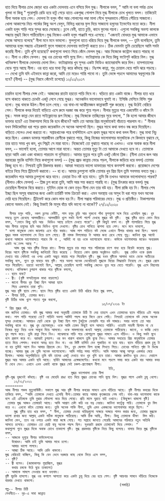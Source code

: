 হাত দিয়ে নীলার চোখ জোড়া ধরে একটা দোলনায় এনে বসিয়ে দিল মুগ্ধ। নীলাকে বলল,
" আমি না বলা পর্যন্ত চোখ খুলবা না কিন্তু " পুরোপুরি রেডি হয়ে হাটু গেড়ে হাতে একগুচ্ছ গোলাপ নিয়ে মুগ্ধ নীলাকে চোখ খুলতে বলল। তাকিয়েই নীলা অবাক হয়ে গেল। দোলনা টা হলুদ গাঁদা আর গোলাপের লম্বা মালা গেঁথে সুন্দরভাবে পেঁচিয়ে পেঁচিয়ে সাজানো। খোলা আকাশের নিচে পার্কের কিছু অংশ বেলুন, বিভিন্ন ধরনের ফুল দিয়ে সাজানো হলুদের ইভেন্টের মতো করে। নীলা একটা হলুদ শাড়ি পরে সুন্দর করে সেজেছে। চুলে বেনী, হাতে চুড়ি, কানে ফুলের গয়না। এগুলো সবকিছু অবশ্য কালকে সন্ধ্যায় মুগ্ধই কিনে পাঠিয়েছিল।মুগ্ধ নিজেও একটা হলুদ পাঞ্জাবি পরে এসেছে। "এজন্যই বোধহয় মুগ্ধ আমাকে এভাবে সেজে আসতে বলেছে" নীলা মনে মনে ভাবলো। ফুলগুলো হাতে ধরিয়ে দিয়ে মুগ্ধ নীলাকে বলল,
-- তুমি বলেছিলে, তুমি আমাদের হলুদ সন্ধ্যায়
এইরকমই ফুলে সাজানো দোলনায় ফটোশুট
করতে চাও। ঠিক যেমনটা তুমি চেয়েছিলে
আমি সবটা করেছি নীলা। তুমি খুশি হয়েছো?
কথাগুলো বলতে গিয়ে কেঁদে ফেলল মুগ্ধ। আর নিজেকে কন্ট্রোল করতে পারছে না ও। নীলা ও কেঁদে ফেলল। মুগ্ধ ওর চোখের পানি মুছে দিল। ফটোগ্রাফার কে দিয়ে কিছু ফটোশুট করিয়ে নিল। মুগ্ধ খানিকক্ষণ নীলাকে দোলনায় দোলা দিল। ফটোগ্রাফার খুব সুন্দর একটা ভিডিও ক্যামেরাবন্দি করে দিল।
হাসপাতালের বেডে শুয়ে আছে নীলা। ওর হাত ধরে মাথা নিচু করে কাঁদছে মুগ্ধ। নিঃশব্দ কান্না, শুধু চোয়াল বেয়ে পানি ঝরে পড়ছে।
-- দেখো তুমি যদি এইভাবে কান্না করো, আমি
তো মরেও শান্তি পাবো না। তুমি ভেঙ্গে পড়লে
আমাদের স্বপ্নগুলোর কি হবে? (নীলা)
-- (মুগ্ধ নিরবে কেঁদেই চলেছে)
১২/০১/২০১৭

---

চারদিন হলো নীলার সেন্স নেই। আজকের রাতটা হয়তো পাড়ি দিবে না। ঘড়িতে রাত একটা বাজে। নীলার হাত ধরে বসে থাকতে থাকতে চোখটা একটু লেগে গেছে মুগ্ধর। অনেকদিন ভালোভাবে ঘুমাই না। ইসিজি মেশিনে বিপিং শুরু হলো। মুগ্ধ থমকে উঠল।নীলা চলে গেছে। ওর বাবা-মা আত্মীয়স্বজন কান্নাকাটি শুরু করেছে। মুগ্ধ উঠেই বেরিয়ে গেল। নীলাকে কবর দিয়েই বাড়িতে এসে রুমে দরজা বন্ধ করে শুয়ে পড়ল। নীলার মৃত্যুর পরে একফোঁটা ও কাঁদে নি মুগ্ধ। সমস্ত কান্না যেন রাতে সাইক্লোনের রূপ নিচ্ছে। মুগ্ধ নিজেকে তাচ্ছিল্যের সুরে বললো,
" কি হলো আমার জীবনে ডাক্তার হয়ে? এত টাকাপয়সা দিয়ে কি হবে জীবনে? আমি তো আমার প্রিয় মানুষটাকেই বাঁচাতে পারলাম না। "
নীলার যখন লিউকেমিয়া ধরা পড়ে প্রথম কয়েকদিন সে অনেক আপসেট ছিল। মুগ্ধর সাথে কথা বলাও বন্ধ করে দিয়েছিল। বাড়িতে গেলেও দেখা করতো না। সপ্তাহখানেক পরে হসপিটালে এসে প্রথম মুগ্ধর সাথে কথা বলল নীলা। মুগ্ধ মাথা নিচু করে ছিল। একজন ডাক্তার সারাজীবন রোগীকে বুঝাতে পারে, কিন্তু নিজের ভালোবাসার মানুষটাকে সে কিভাবে বুঝাবে যে, তার হাতে সময় খুব কম, খুব শিঘ্রই সে মারা যাবে। নিজেকেই তো বুঝাতে পারছে না এখনও। ওকে অবাক করে নীলা বলল,
-- ভালোই হলো, তোমার আগে মারা যাবো।
অন্তত তোমার মৃত্যু টা তো আমাকে দেখতে
হবে না। তোমাকে ছাড়া আমি একা একা
থাকতে পারতাম না দুনিয়াতে। আমার মৃত্যুর
পরে তুমি একটু কেঁদো প্লিজ। (নীলা চোখে
জল আর বরাবরের মুচকি হাসিটা নিয়ে
কথাগুলো বলল)
-- (মুগ্ধ প্রচ্ন্ড কান্নায় ভেঙে পড়ল, নীলাকে
জড়িয়ে ধরে বলল) তোমার কিচ্ছু হবে না।
নিশ্চয়ই তুমি রিকভার করবা। আমরা
সবচেয়ে ভালো ডাক্তারের সাথে কনসাল্ট
করবো। প্রয়োজনে দেশের বাইরে নিয়ে গিয়ে
ট্রিটমেন্ট করাবো।
-- হা হা। আমার চুলগুলো নাকি তোমার খুব
প্রিয় ছিল তুমি সবসময় বলতে মুগ্ধ।
কয়েকদিন পরে আমার চুলগুলো ঝরে যাবে।
চেহারা টাও নষ্ট হয়ে যাবে। তুমি কি তখনও
আমাকে ভালোবাসতে পারবা? (নীলাও কেঁদে
ফেলল)
-- প্লিজ চুপ করো তুমি, আমি আর সহ্য করতে
পারছি না। (মুগ্ধ চিৎকার করে বলল)
মুগ্ধ চেয়েছিল নীলাকে বিয়ে করতে। দুইদিন হোক না কেন তবুও নীলা যেন তার বউ হয়। নীলা রাজি হয় নি। নীলার শেষ ইচ্ছা ছিল অসুস্থ বাচ্চাদের জন্য একটা চ্যারিটি ফান্ড ক্রিয়েট করা। এমন অবস্থায় ওর অসুখ টা
ধরা পড়ে যখন অনেক দেরি হয়ে গিয়েছিল। ট্রিটমেন্ট করে কোন লাভ হয় নি। নীলা সম্ভ্রান্ত পরিবারের মেয়ে। মুগ্ধ ও প্রতিষ্ঠিত। টাকাপয়সার কোনো অভাব নেই। কিন্তু টাকাই কি মানুষ বাঁচে যদি ভাগ্যে না থাকে??
২৭/১২/২০২০

```
  নীলার হলুদ শাড়ি, নকল চুলের বেনীটা, লাল হলুদ চুড়ি আর শুকনো গাঁদা ফুলগুলো সঙ্গে নিয়ে এসেছিল মুগ্ধ। খুব সযত্নে তুলে রেখেছে আলমারীতে। আলমারীটা খুলে সবটা উল্টে পাল্টে দেখছে মুগ্ধর বউ বৃষ্টি।  মুগ্ধ বৃষ্টির হাতে ফোন দিয়ে বলল, "ফোনে কিছু ছবি আর  ভিডিও আছে চাইলে দেখতে পারো"। বৃষ্টি কিছুই বলল না। বৃষ্টি গ্যালারিতে গিয়ে মুগ্ধ আর নীলার হলুদের ছবি আর ভিডিও গুলো দেখলো। বৃষ্টির চোখ পানিতে ঝাপসা হয়ে গেল। মনে মনে ভাবলো,
" ভাগ্য মানুষকে কোন জায়গায় এনে দাঁড় করায়। আজ লাল শাড়িতে বউ সেজে এখানে নীলার থাকার কথা ছিল। অবশ্য মুগ্ধর সমস্ত ভালোবাসা সে নিয়ে চলে গেছে। স্ত্রী নামক সিলমোহর টা আমার জন্য রেখে গেছে শুধু। জানিনা মুগ্ধ আদৌ কখনো আমাকে ভালোবাসতে পারবে কি না , আমিই না হয় ওকে ভালোবেসে যাবো। কাউকে ভালোবাসার মাঝেও অন্যরকম একটা অানন্দ আছে "।
    আজ মুগ্ধ আর বৃষ্টির বিয়ের রাত। নীলার মৃত্যুর চার বছর পরে পরিবারের চাপে বাধ্য হয়ে বিয়েটা করেছে মুগ্ধ। বিয়ের আগে বৃষ্টিকে সবকিছু জানিয়েই বিয়ে করেছে । বিয়েতে কোন প্রকার অনুষ্ঠানও হয়নি।  মুগ্ধ যেদিন ওকে প্রথম দেখতে যায় সেদিনই ওর ওপর একটা অদ্ভুত মায়ায় পড়ে গিয়েছিল বৃষ্টি। মুগ্ধ যখন বৃষ্টিকে আলাদা ভাবে ডেকে অতীতের সবকিছু বলে, শুনে খুব ঘাবড়ে যায় বৃষ্টি। পরে অবশ্য অনেক ভেবেচিন্তেই মুগ্ধকে বিয়ের সিদ্ধান্তটা নিয়েছে সে। মুগ্ধর প্রেমে পড়ে গিয়েছিল। হয়তো ভাগ্যেই ছিল, আল্লাহ্ চেয়েছিল বলেই সবকিছু জেনেও দুরে সরে যেতে পারেনি। মুগ্ধ এসে বিছানায় বসলো। খানিকক্ষণ চুপচাপ থাকার পরে বৃষ্টিকে বললো,
-- ছাদে যাবা?
-- জ্বী। (বৃষ্টি সম্মতিসূচক মাথা নাড়ালো)
-- জানো নীলার খুব ইচ্ছা ছিল আমরা ছাদে
   গিয়ে একসাথে তারা গুনি।
মুগ্ধ আর বৃষ্টি ছাদে গেল। ছাদে গিয়ে বৃষ্টির হাতে একটা চিঠি ধরিয়ে দিয়ে মুগ্ধ বলল,
-- নীলার চিঠি, তোমার জন্য।
বৃষ্টি চিঠির ভাজ খুলে পড়তে শুরু করলো,
                                            ১৫/০৭/২০১৬ ইং
" প্রিয় মুগ্ধর বউ,
নাম জানিনা তোমার। যদি মুগ্ধ আমার কথা অনুযায়ী তোমাকে চিঠি টা দেয় তাহলে এখন তোমাদের ছাদে দাঁড়িয়ে এটা পড়ার কথা। লাল শাড়ি পরেছো তো? শাড়িটা অবশ্য আমিই পছন্দ করে কিনে রেখে গেছি। নিশ্চয়ই তোমাকে বউ সেজে অনেক সুন্দর দেখাচ্ছে। আমারও ছোট থেকে খুব ইচ্ছা ছিল লাল টুকটুকে বেনারসি পরে বউ সাজার। সবার ভাগ্যে তো আর সবকিছু থাকে না। মুগ্ধ খুব ছেলেমানুষ। ওকে আমি তেমন কিছুই বলে আসতে পারিনি। ওতোটা সাহসী ছিলাম না যে নিজের মৃত্যু নিয়ে ওকে সান্ত্বনা দিয়ে আসবো। ওকে সামলানোর জন্যই আল্লাহ্ তোমাকে পাঠিয়েছে। জানো, ও কাচ্চি খেতে খুব পছন্দ করে। তুমি রান্না শিখে নিও। মাঝেমাঝে শাড়ি পরে খোলাচুলে মুগ্ধর সামনে এসে দাঁড়িও। ও কিন্তু সবটা মুখে বলে প্রকাশ করে না। বরাবরই চুপচাপ। ওর মন খারাপ থাকলে তুমি বুঝে নিও। আমার সবচেয়ে প্রিয় মানুষটাকে তোমার হাতে দিয়ে গেলাম। কখনো অযত্ন হতে দিও না। ওর মিষ্টি হাসিটা যেন লুকায়িত না হয়ে যায়। ছাদে দাঁড়িয়ে প্রথম চুমু টা না হয় তুমিই আগে দিও আমার প্রিয়তম কে। ইস, খুব জেলাস ফিল হচ্ছে লিখতে গিয়ে। চোখের পানিতে পৃষ্ঠা টা ভিজে যাচ্ছে। আমার মুগ্ধ কে তুমি অনেক ভালোবেসো। আমি পর্যাপ্ত সময় পাইনি। আমি আমার আব্বু আম্মুর একমাত্র মেয়ে ছিলাম। আমার অনুপস্থিতিতে তুমি যদি তাদের একটু দেখতে যাও খুব খুশি হবে তারা। আমার রুমটাও ঘুরে যেও। দেয়ালে মুগ্ধর আর আমার একটা ছবি আছে। ছবিটা আমাদের এঙ্গেজমেন্টের। কখনো মনে পড়লে সময় করে একটা বার আমার কবর টা দেখে যেও। এখানে এখন একাই থাকে মুগ্ধর সেই চঞ্চল-প্রাণোচ্ছল নীলা।
                                               ইতি,
                              মুগ্ধর ভালোবাসা চোর নীলা
বৃষ্টি-মুগ্ধ দুজনেই কাঁদছে। বৃষ্টি ওর মেহেদি রাঙা হাত দিয়ে মুগ্ধর চোখের পানি মুছে দিল। মুগ্ধর গালে একটা চুমু খেলো।
    ১২/০১/২০২২
→→→→→→→→
আজ নীলার পঞ্চম মৃত্যুবার্ষিকী। সকালে মুগ্ধ আর বৃষ্টি নীলার কবরের সামনে এসে দাঁড়িয়ে আছে। বৃষ্টি নীলার কবরের দিকে তাকিয়ে বলল, "আমি তোমাকে দেখতে এসেছি নীলা।তোমার কাছে আমার কৃতজ্ঞতার শেষ নাই। বাবা-মার ভালোবাসা কাকে বলে এই এতিমকে তুমি বুঝার সৌভাগ্য করে দিয়ে গেছো। প্রতি মাসে ঘুরতে যাই ওখানে। (কিছুক্ষণ থামলো বৃষ্টি)
 তোমার মুগ্ধ আজও তোমারই আছে। আমি আপ্রাণ চেষ্টা করি ওর যত্ন নেয়ার। জানিনা কতটুকু পারি। তোমাকে খুব মিস করে ও। এখনো কাঁদে তোমার জন্য। তুমি অনেক লাকি নীলা, তুমি এমন একজনের ভালোবাসার মানুষ ছিলে। "
    মুগ্ধ বৃষ্টির হাত ধরে বলল, " নীলা, তোমার দেওয়া দায়িত্বগুলো অক্ষরে অক্ষরে পালন করার জন্য, তোমার মুগ্ধকে ভালো রাখার জন্য আল্লাহ্ একটা সঠিক মানুষকে পাঠিয়েছে। আমি ঠিক আছি, নীলা। কিন্তু তোমাকে ভীষণ  মিস করি। জানিনা কেন, তবে ওর ওপরে একটা মায়া জন্মে গেছে। গত সপ্তাহে জানতে পেরেছি আমাদের পরিবারে নতুন অতিথি আসতে চলেছে। তোমারও তো ছোট্ট বাবু অনেক পছন্দ ছিল। সুখবরটা প্রথমে তোমাকেই দিয়ে গেলাম। "
কথাগুলো শুনে মুগ্ধর দিকে অবাক চোখে তাকালো বৃষ্টি। মুগ্ধ প্রথমবার বৃষ্টিকে নিয়ে কিছু বলেছে। বাসায় ফিরে মুগ্ধ বৃষ্টিকে বলল,
-- আজকে দুপুরে নীলার ফাউন্ডেশনের
   উদ্বোধন। আমি চাই তুমি আমার সাথে চলো।
   আমার ভালো লাগবে।
-- আচ্ছা ঠিক আছে। আমি রেডি থাকবো।
মুগ্ধ বেরিয়েই যাচ্ছিল, কিন্তু কি যেন ভেবে দরজার কাছ থেকে ফিরে এসে বলল,
-- বৃষ্টি?
-- জ্বী বলেন। (জামাকাপড় গুছাচ্ছিল, মুগ্ধর
   কথায় চমকে উঠে ঘুরে তাকালো)
-- আমাকে সামলে নেওয়ার জন্য ধন্যবাদ।
বৃষ্টি মুচকি হাসলো। মুগ্ধ ওর কপালে আলতো করে একটা চুমু দিয়ে বের হয়ে গেল। বৃষ্টি আয়নার সামনে দাঁড়িয়ে নিজেকে বারবার দেখতে থাকলো।
                                                    (সমাপ্তি)
গল্প-- নীলার চিঠি
লেখনীতে-- নূর-এ সাবা জান্নাত
```
